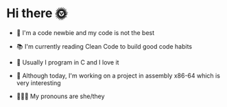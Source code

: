 # Hi there 🌞

- 🌱 I'm a code newbie and my code is not the best 

- 📚 I'm currently reading Clean Code to build good code habits

- 🦄 Usually I program in C and I love it

- 🥃 Although today, I'm working on a project in assembly x86-64 which is very interesting

- 🧜🏼‍♀️ My pronouns are she/they

<!--
**lmalki-h/lmalki-h** is a ✨ _special_ ✨ repository because its `README.md` (this file) appears on your GitHub profile.

Here are some ideas to get you started:

- 🔭 I’m currently working on ... 
- 🌱 I’m currently learning ...
- 👯 I’m looking to collaborate on ...
- 🤔 I’m looking for help with ...
- 💬 Ask me about ...
- 📫 How to reach me: ...
- 😄 Pronouns: ...
- ⚡ Fun fact: ...
-->
